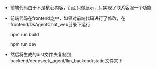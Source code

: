 - 前端代码由于不是核心内容，页面只做展示，只实现了联系客服一个功能
- 前端代码在frontend之中，如果对前端代码进行了修改，在frontend/DsAgentChat_web目录下运行

    npm run build

    npm run dev 
    
- 然后将生成的dist文件夹复制到backend/deepseek_agent/llm_backend/static文件夹下
